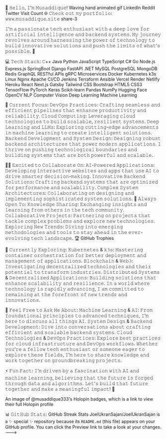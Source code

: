 🌟 𝙷𝚎𝚕𝚕𝚘, 𝙸'𝚖 𝙼𝚞𝚜𝚊𝚍𝚍𝚒𝚚𝚞𝚎! Waving hand animated gif
LinkedIn Reddit Twitter Visit Count
🌐 𝙲𝚑𝚎𝚌𝚔 𝚘𝚞𝚝 𝚖𝚢 𝚙𝚘𝚛𝚝𝚏𝚘𝚕𝚒𝚘: 𝚠𝚠𝚠.𝚖𝚞𝚜𝚊𝚍𝚍𝚒𝚚𝚞𝚎.𝚜𝚒𝚝𝚎 share-3

𝙸'𝚖 𝚊 𝚙𝚊𝚜𝚜𝚒𝚘𝚗𝚊𝚝𝚎 𝚝𝚎𝚌𝚑 𝚎𝚗𝚝𝚑𝚞𝚜𝚒𝚊𝚜𝚝 𝚠𝚒𝚝𝚑 𝚊 𝚍𝚎𝚎𝚙 𝚕𝚘𝚟𝚎 𝚏𝚘𝚛 𝚊𝚛𝚝𝚒𝚏𝚒𝚌𝚒𝚊𝚕 𝚒𝚗𝚝𝚎𝚕𝚕𝚒𝚐𝚎𝚗𝚌𝚎 𝚊𝚗𝚍 𝚋𝚊𝚌𝚔𝚎𝚗𝚍 𝚜𝚢𝚜𝚝𝚎𝚖𝚜. 𝙼𝚢 𝚓𝚘𝚞𝚛𝚗𝚎𝚢 𝚛𝚎𝚟𝚘𝚕𝚟𝚎𝚜 𝚊𝚛𝚘𝚞𝚗𝚍 𝚑𝚊𝚛𝚗𝚎𝚜𝚜𝚒𝚗𝚐 𝚝𝚑𝚎 𝚙𝚘𝚠𝚎𝚛 𝚘𝚏 𝚝𝚎𝚌𝚑𝚗𝚘𝚕𝚘𝚐𝚢 𝚝𝚘 𝚋𝚞𝚒𝚕𝚍 𝚒𝚗𝚗𝚘𝚟𝚊𝚝𝚒𝚟𝚎 𝚜𝚘𝚕𝚞𝚝𝚒𝚘𝚗𝚜 𝚊𝚗𝚍 𝚙𝚞𝚜𝚑 𝚝𝚑𝚎 𝚕𝚒𝚖𝚒𝚝𝚜 𝚘𝚏 𝚠𝚑𝚊𝚝’𝚜 𝚙𝚘𝚜𝚜𝚒𝚋𝚕𝚎. 🤖

💻 𝚃𝚎𝚌𝚑 𝚂𝚝𝚊𝚌𝚔:
𝙲++ Java Python JavaScript TypeScript C# Go Node.js Express.js SpringBoot Django FastAPI .NET MySQL PostgreSQL MongoDB Redis GraphQL RESTful APIs gRPC Microservices Docker Kubernetes k3s Linux Nginx Apache CI/CD Jenkins Terraform Ansible Vercel Render Netlify Heroku React Next.js Gatsby Tailwind CSS Bootstrap HTML5 CSS3 TensorFlow PyTorch Keras Scikit-learn Pandas NumPy Hugging Face OpenCV NLP Computer Vision Deep Learning Machine Learning

🔧 𝙲𝚞𝚛𝚛𝚎𝚗𝚝 𝙵𝚘𝚌𝚞𝚜:
𝙳𝚎𝚟𝙾𝚙𝚜 𝙿𝚛𝚊𝚌𝚝𝚒𝚌𝚎𝚜: 𝙲𝚛𝚊𝚏𝚝𝚒𝚗𝚐 𝚜𝚎𝚊𝚖𝚕𝚎𝚜𝚜 𝚊𝚗𝚍 𝚎𝚏𝚏𝚒𝚌𝚒𝚎𝚗𝚝 𝚙𝚒𝚙𝚎𝚕𝚒𝚗𝚎𝚜 𝚝𝚑𝚊𝚝 𝚎𝚗𝚑𝚊𝚗𝚌𝚎 𝚙𝚛𝚘𝚍𝚞𝚌𝚝𝚒𝚟𝚒𝚝𝚢 𝚊𝚗𝚍 𝚛𝚎𝚕𝚒𝚊𝚋𝚒𝚕𝚒𝚝𝚢.
𝙲𝚕𝚘𝚞𝚍 𝙲𝚘𝚖𝚙𝚞𝚝𝚒𝚗𝚐: 𝙻𝚎𝚟𝚎𝚛𝚊𝚐𝚒𝚗𝚐 𝚌𝚕𝚘𝚞𝚍 𝚝𝚎𝚌𝚑𝚗𝚘𝚕𝚘𝚐𝚒𝚎𝚜 𝚝𝚘 𝚋𝚞𝚒𝚕𝚍 𝚜𝚌𝚊𝚕𝚊𝚋𝚕𝚎, 𝚛𝚎𝚜𝚒𝚕𝚒𝚎𝚗𝚝 𝚜𝚢𝚜𝚝𝚎𝚖𝚜.
𝙳𝚎𝚎𝚙 𝙻𝚎𝚊𝚛𝚗𝚒𝚗𝚐 𝚊𝚗𝚍 𝙻𝙻𝙼𝚜: 𝙴𝚡𝚙𝚕𝚘𝚛𝚒𝚗𝚐 𝚌𝚞𝚝𝚝𝚒𝚗𝚐-𝚎𝚍𝚐𝚎 𝚊𝚍𝚟𝚊𝚗𝚌𝚎𝚖𝚎𝚗𝚝𝚜 𝚒𝚗 𝚖𝚊𝚌𝚑𝚒𝚗𝚎 𝚕𝚎𝚊𝚛𝚗𝚒𝚗𝚐 𝚝𝚘 𝚌𝚛𝚎𝚊𝚝𝚎 𝚒𝚗𝚝𝚎𝚕𝚕𝚒𝚐𝚎𝚗𝚝 𝚜𝚘𝚕𝚞𝚝𝚒𝚘𝚗𝚜.
𝙱𝚊𝚌𝚔𝚎𝚗𝚍 𝙳𝚎𝚟𝚎𝚕𝚘𝚙𝚖𝚎𝚗𝚝 𝚊𝚗𝚍 𝚂𝚢𝚜𝚝𝚎𝚖 𝙳𝚎𝚜𝚒𝚐𝚗: 𝙳𝚎𝚜𝚒𝚐𝚗𝚒𝚗𝚐 𝚛𝚘𝚋𝚞𝚜𝚝 𝚋𝚊𝚌𝚔𝚎𝚗𝚍 𝚊𝚛𝚌𝚑𝚒𝚝𝚎𝚌𝚝𝚞𝚛𝚎𝚜 𝚝𝚑𝚊𝚝 𝚙𝚘𝚠𝚎𝚛 𝚖𝚘𝚍𝚎𝚛𝚗 𝚊𝚙𝚙𝚕𝚒𝚌𝚊𝚝𝚒𝚘𝚗𝚜.
𝙸 𝚝𝚑𝚛𝚒𝚟𝚎 𝚘𝚗 𝚙𝚞𝚜𝚑𝚒𝚗𝚐 𝚝𝚎𝚌𝚑𝚗𝚘𝚕𝚘𝚐𝚒𝚌𝚊𝚕 𝚋𝚘𝚞𝚗𝚍𝚊𝚛𝚒𝚎𝚜 𝚊𝚗𝚍 𝚋𝚞𝚒𝚕𝚍𝚒𝚗𝚐 𝚜𝚢𝚜𝚝𝚎𝚖𝚜 𝚝𝚑𝚊𝚝 𝚊𝚛𝚎 𝚋𝚘𝚝𝚑 𝚙𝚘𝚠𝚎𝚛𝚏𝚞𝚕 𝚊𝚗𝚍 𝚜𝚌𝚊𝚕𝚊𝚋𝚕𝚎.

👐🏻 𝙴𝚡𝚌𝚒𝚝𝚎𝚍 𝚝𝚘 𝙲𝚘𝚕𝚕𝚊𝚋𝚘𝚛𝚊𝚝𝚎 𝙾𝚗:
𝙰𝙸-𝙿𝚘𝚠𝚎𝚛𝚎𝚍 𝙰𝚙𝚙𝚕𝚒𝚌𝚊𝚝𝚒𝚘𝚗𝚜: 𝙳𝚎𝚟𝚎𝚕𝚘𝚙𝚒𝚗𝚐 𝚒𝚗𝚝𝚎𝚛𝚊𝚌𝚝𝚒𝚟𝚎 𝚠𝚎𝚋𝚜𝚒𝚝𝚎𝚜 𝚊𝚗𝚍 𝚊𝚙𝚙𝚜 𝚝𝚑𝚊𝚝 𝚞𝚜𝚎 𝙰𝙸 𝚝𝚘 𝚍𝚛𝚒𝚟𝚎 𝚜𝚖𝚊𝚛𝚝𝚎𝚛 𝚍𝚎𝚌𝚒𝚜𝚒𝚘𝚗-𝚖𝚊𝚔𝚒𝚗𝚐.
𝙸𝚗𝚗𝚘𝚟𝚊𝚝𝚒𝚟𝚎 𝙱𝚊𝚌𝚔𝚎𝚗𝚍 𝚂𝚘𝚕𝚞𝚝𝚒𝚘𝚗𝚜: 𝙲𝚛𝚊𝚏𝚝𝚒𝚗𝚐 𝚋𝚊𝚌𝚔𝚎𝚗𝚍 𝚜𝚢𝚜𝚝𝚎𝚖𝚜 𝚝𝚑𝚊𝚝 𝚊𝚛𝚎 𝚘𝚙𝚝𝚒𝚖𝚒𝚣𝚎𝚍 𝚏𝚘𝚛 𝚙𝚎𝚛𝚏𝚘𝚛𝚖𝚊𝚗𝚌𝚎 𝚊𝚗𝚍 𝚜𝚌𝚊𝚕𝚊𝚋𝚒𝚕𝚒𝚝𝚢.
𝙲𝚘𝚖𝚙𝚕𝚎𝚡 𝚂𝚢𝚜𝚝𝚎𝚖 𝙰𝚛𝚌𝚑𝚒𝚝𝚎𝚌𝚝𝚞𝚛𝚎𝚜: 𝙲𝚘𝚕𝚕𝚊𝚋𝚘𝚛𝚊𝚝𝚒𝚗𝚐 𝚘𝚗 𝚍𝚎𝚜𝚒𝚐𝚗𝚒𝚗𝚐 𝚊𝚗𝚍 𝚒𝚖𝚙𝚕𝚎𝚖𝚎𝚗𝚝𝚒𝚗𝚐 𝚜𝚘𝚙𝚑𝚒𝚜𝚝𝚒𝚌𝚊𝚝𝚎𝚍 𝚜𝚢𝚜𝚝𝚎𝚖 𝚜𝚘𝚕𝚞𝚝𝚒𝚘𝚗𝚜.
🤝 𝙰𝚕𝚠𝚊𝚢𝚜 𝙾𝚙𝚎𝚗 𝚃𝚘:
𝙺𝚗𝚘𝚠𝚕𝚎𝚍𝚐𝚎 𝚂𝚑𝚊𝚛𝚒𝚗𝚐: 𝙴𝚡𝚌𝚑𝚊𝚗𝚐𝚒𝚗𝚐 𝚒𝚗𝚜𝚒𝚐𝚑𝚝𝚜 𝚊𝚗𝚍 𝚕𝚎𝚊𝚛𝚗𝚒𝚗𝚐 𝚏𝚛𝚘𝚖 𝚘𝚝𝚑𝚎𝚛𝚜 𝚒𝚗 𝚝𝚑𝚎 𝚝𝚎𝚌𝚑 𝚌𝚘𝚖𝚖𝚞𝚗𝚒𝚝𝚢.
𝙲𝚘𝚕𝚕𝚊𝚋𝚘𝚛𝚊𝚝𝚒𝚟𝚎 𝙿𝚛𝚘𝚓𝚎𝚌𝚝𝚜: 𝙿𝚊𝚛𝚝𝚗𝚎𝚛𝚒𝚗𝚐 𝚘𝚗 𝚙𝚛𝚘𝚓𝚎𝚌𝚝𝚜 𝚝𝚑𝚊𝚝 𝚝𝚊𝚌𝚔𝚕𝚎 𝚌𝚘𝚖𝚙𝚕𝚎𝚡 𝚙𝚛𝚘𝚋𝚕𝚎𝚖𝚜 𝚊𝚗𝚍 𝚎𝚡𝚙𝚕𝚘𝚛𝚎 𝚗𝚎𝚠 𝚝𝚎𝚌𝚑𝚗𝚘𝚕𝚘𝚐𝚒𝚎𝚜.
𝙴𝚡𝚙𝚕𝚘𝚛𝚒𝚗𝚐 𝙽𝚎𝚠 𝚃𝚛𝚎𝚗𝚍𝚜: 𝙳𝚒𝚟𝚒𝚗𝚐 𝚒𝚗𝚝𝚘 𝚎𝚖𝚎𝚛𝚐𝚒𝚗𝚐 𝚖𝚎𝚝𝚑𝚘𝚍𝚘𝚕𝚘𝚐𝚒𝚎𝚜 𝚊𝚗𝚍 𝚝𝚘𝚘𝚕𝚜 𝚝𝚘 𝚜𝚝𝚊𝚢 𝚊𝚑𝚎𝚊𝚍 𝚒𝚗 𝚝𝚑𝚎 𝚎𝚟𝚎𝚛-𝚎𝚟𝚘𝚕𝚟𝚒𝚗𝚐 𝚝𝚎𝚌𝚑 𝚕𝚊𝚗𝚍𝚜𝚌𝚊𝚙𝚎.
🏆 GitHub Trophies


🌴 𝙲𝚞𝚛𝚛𝚎𝚗𝚝𝚕𝚢 𝙴𝚡𝚙𝚕𝚘𝚛𝚒𝚗𝚐:
𝙺𝚞𝚋𝚎𝚛𝚗𝚎𝚝𝚎𝚜 & 𝚔𝟹𝚜: 𝙼𝚊𝚜𝚝𝚎𝚛𝚒𝚗𝚐 𝚌𝚘𝚗𝚝𝚊𝚒𝚗𝚎𝚛 𝚘𝚛𝚌𝚑𝚎𝚜𝚝𝚛𝚊𝚝𝚒𝚘𝚗 𝚏𝚘𝚛 𝚋𝚎𝚝𝚝𝚎𝚛 𝚍𝚎𝚙𝚕𝚘𝚢𝚖𝚎𝚗𝚝 𝚊𝚗𝚍 𝚖𝚊𝚗𝚊𝚐𝚎𝚖𝚎𝚗𝚝 𝚘𝚏 𝚊𝚙𝚙𝚕𝚒𝚌𝚊𝚝𝚒𝚘𝚗𝚜.
𝙱𝚕𝚘𝚌𝚔𝚌𝚑𝚊𝚒𝚗 & 𝚆𝚎𝚋𝟹: 𝙸𝚗𝚟𝚎𝚜𝚝𝚒𝚐𝚊𝚝𝚒𝚗𝚐 𝚍𝚎𝚌𝚎𝚗𝚝𝚛𝚊𝚕𝚒𝚣𝚎𝚍 𝚝𝚎𝚌𝚑𝚗𝚘𝚕𝚘𝚐𝚒𝚎𝚜 𝚊𝚗𝚍 𝚝𝚑𝚎𝚒𝚛 𝚙𝚘𝚝𝚎𝚗𝚝𝚒𝚊𝚕 𝚝𝚘 𝚝𝚛𝚊𝚗𝚜𝚏𝚘𝚛𝚖 𝚒𝚗𝚍𝚞𝚜𝚝𝚛𝚒𝚎𝚜.
𝙳𝚒𝚜𝚝𝚛𝚒𝚋𝚞𝚝𝚎𝚍 𝚂𝚢𝚜𝚝𝚎𝚖𝚜 & 𝙳𝚎𝚌𝚎𝚗𝚝𝚛𝚊𝚕𝚒𝚣𝚎𝚍 𝙰𝚙𝚙𝚕𝚒𝚌𝚊𝚝𝚒𝚘𝚗𝚜: 𝙱𝚞𝚒𝚕𝚍𝚒𝚗𝚐 𝚜𝚘𝚕𝚞𝚝𝚒𝚘𝚗𝚜 𝚝𝚑𝚊𝚝 𝚎𝚗𝚑𝚊𝚗𝚌𝚎 𝚜𝚌𝚊𝚕𝚊𝚋𝚒𝚕𝚒𝚝𝚢 𝚊𝚗𝚍 𝚛𝚎𝚜𝚒𝚕𝚒𝚎𝚗𝚌𝚎.
𝙸𝚗 𝚊 𝚠𝚘𝚛𝚕𝚍 𝚠𝚑𝚎𝚛𝚎 𝚝𝚎𝚌𝚑𝚗𝚘𝚕𝚘𝚐𝚢 𝚒𝚜 𝚛𝚊𝚙𝚒𝚍𝚕𝚢 𝚊𝚍𝚟𝚊𝚗𝚌𝚒𝚗𝚐, 𝙸 𝚊𝚖 𝚌𝚘𝚖𝚖𝚒𝚝𝚝𝚎𝚍 𝚝𝚘 𝚛𝚎𝚖𝚊𝚒𝚗𝚒𝚗𝚐 𝚊𝚝 𝚝𝚑𝚎 𝚏𝚘𝚛𝚎𝚏𝚛𝚘𝚗𝚝 𝚘𝚏 𝚗𝚎𝚠 𝚝𝚛𝚎𝚗𝚍𝚜 𝚊𝚗𝚍 𝚒𝚗𝚗𝚘𝚟𝚊𝚝𝚒𝚘𝚗𝚜.

🔖 𝙵𝚎𝚎𝚕 𝙵𝚛𝚎𝚎 𝚝𝚘 𝙰𝚜𝚔 𝙼𝚎 𝙰𝚋𝚘𝚞𝚝:
𝙼𝚊𝚌𝚑𝚒𝚗𝚎 𝙻𝚎𝚊𝚛𝚗𝚒𝚗𝚐 & 𝙰𝙸: 𝙵𝚛𝚘𝚖 𝚏𝚘𝚞𝚗𝚍𝚊𝚝𝚒𝚘𝚗𝚊𝚕 𝚙𝚛𝚒𝚗𝚌𝚒𝚙𝚕𝚎𝚜 𝚝𝚘 𝚊𝚍𝚟𝚊𝚗𝚌𝚎𝚍 𝚝𝚎𝚌𝚑𝚗𝚒𝚚𝚞𝚎𝚜, 𝙸’𝚖 𝚑𝚎𝚛𝚎 𝚝𝚘 𝚍𝚒𝚜𝚌𝚞𝚜𝚜 𝚊𝚕𝚕 𝚝𝚑𝚒𝚗𝚐𝚜 𝙰𝙸.
𝚂𝚢𝚜𝚝𝚎𝚖 𝙳𝚎𝚜𝚒𝚐𝚗 & 𝙱𝚊𝚌𝚔𝚎𝚗𝚍 𝙳𝚎𝚟𝚎𝚕𝚘𝚙𝚖𝚎𝚗𝚝: 𝙳𝚒𝚟𝚎 𝚒𝚗𝚝𝚘 𝚌𝚘𝚗𝚟𝚎𝚛𝚜𝚊𝚝𝚒𝚘𝚗𝚜 𝚊𝚋𝚘𝚞𝚝 𝚌𝚛𝚊𝚏𝚝𝚒𝚗𝚐 𝚎𝚏𝚏𝚒𝚌𝚒𝚎𝚗𝚝 𝚊𝚗𝚍 𝚜𝚌𝚊𝚕𝚊𝚋𝚕𝚎 𝚋𝚊𝚌𝚔𝚎𝚗𝚍 𝚜𝚢𝚜𝚝𝚎𝚖𝚜.
𝙲𝚕𝚘𝚞𝚍 𝚃𝚎𝚌𝚑𝚗𝚘𝚕𝚘𝚐𝚒𝚎𝚜 & 𝙳𝚎𝚟𝙾𝚙𝚜 𝙿𝚛𝚊𝚌𝚝𝚒𝚌𝚎𝚜: 𝙴𝚡𝚙𝚕𝚘𝚛𝚎 𝚋𝚎𝚜𝚝 𝚙𝚛𝚊𝚌𝚝𝚒𝚌𝚎𝚜 𝚏𝚘𝚛 𝚌𝚕𝚘𝚞𝚍 𝚒𝚗𝚏𝚛𝚊𝚜𝚝𝚛𝚞𝚌𝚝𝚞𝚛𝚎 𝚊𝚗𝚍 𝙳𝚎𝚟𝙾𝚙𝚜 𝚠𝚘𝚛𝚔𝚏𝚕𝚘𝚠𝚜.
𝚆𝚑𝚎𝚝𝚑𝚎𝚛 𝚢𝚘𝚞’𝚛𝚎 𝚊 𝚏𝚎𝚕𝚕𝚘𝚠 𝚝𝚎𝚌𝚑 𝚎𝚗𝚝𝚑𝚞𝚜𝚒𝚊𝚜𝚝 𝚘𝚛 𝚜𝚘𝚖𝚎𝚘𝚗𝚎 𝚎𝚊𝚐𝚎𝚛 𝚝𝚘 𝚎𝚡𝚙𝚕𝚘𝚛𝚎 𝚝𝚑𝚎𝚜𝚎 𝚏𝚒𝚎𝚕𝚍𝚜, 𝙸’𝚖 𝚑𝚎𝚛𝚎 𝚝𝚘 𝚜𝚑𝚊𝚛𝚎 𝚔𝚗𝚘𝚠𝚕𝚎𝚍𝚐𝚎 𝚊𝚗𝚍 𝚠𝚘𝚛𝚔 𝚝𝚘𝚐𝚎𝚝𝚑𝚎𝚛 𝚘𝚗 𝚐𝚛𝚘𝚞𝚗𝚍𝚋𝚛𝚎𝚊𝚔𝚒𝚗𝚐 𝚙𝚛𝚘𝚓𝚎𝚌𝚝𝚜.

⚡️ 𝙵𝚞𝚗 𝙵𝚊𝚌𝚝:
𝙸’𝚖 𝚍𝚛𝚒𝚟𝚎𝚗 𝚋𝚢 𝚊 𝚏𝚊𝚜𝚌𝚒𝚗𝚊𝚝𝚒𝚘𝚗 𝚠𝚒𝚝𝚑 𝙰𝙸 𝚊𝚗𝚍 𝚖𝚊𝚌𝚑𝚒𝚗𝚎 𝚕𝚎𝚊𝚛𝚗𝚒𝚗𝚐, 𝚋𝚎𝚕𝚒𝚎𝚟𝚒𝚗𝚐 𝚝𝚑𝚊𝚝 𝚝𝚑𝚎 𝚏𝚞𝚝𝚞𝚛𝚎 𝚒𝚜 𝚏𝚘𝚛𝚐𝚎𝚍 𝚝𝚑𝚛𝚘𝚞𝚐𝚑 𝚍𝚊𝚝𝚊 𝚊𝚗𝚍 𝚊𝚕𝚐𝚘𝚛𝚒𝚝𝚑𝚖𝚜. 𝙻𝚎𝚝'𝚜 𝚋𝚞𝚒𝚕𝚍 𝚝𝚑𝚊𝚝 𝚏𝚞𝚝𝚞𝚛𝚎 𝚝𝚘𝚐𝚎𝚝𝚑𝚎𝚛 𝚊𝚗𝚍 𝚖𝚊𝚔𝚎 𝚊 𝚖𝚎𝚊𝚗𝚒𝚗𝚐𝚏𝚞𝚕 𝚒𝚖𝚙𝚊𝚌𝚝! 🌟

An image of @musaddique333's Holopin badges, which is a link to view their full Holopin profile

📊 𝙶𝚒𝚝𝙷𝚞𝚋 𝚂𝚝𝚊𝚝𝚜:
GitHub Streak Stats
JoelUkranSajan/JoelUkranSajan is a ✨ special ✨ repository because its `README.md` (this file) appears on your GitHub profile.
You can click the Preview link to take a look at your changes.
--->
